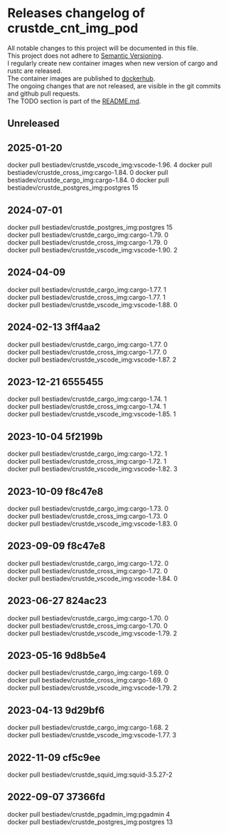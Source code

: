 # Releases changelog of crustde_cnt_img_pod

All notable changes to this project will be documented in this file.  
This project does not adhere to [Semantic Versioning](https://semver.org/spec/v2.0.0.html).  
I regularly create new container images when new version of cargo and rustc are released.  
The container images are published to [dockerhub](https://hub.docker.com/).  
The ongoing changes that are not released, are visible in the git commits and github pull requests.  
The TODO section is part of the [README.md](https://github.com/CRUSTDE-ContainerizedRustDevEnv/crustde_cnt_img_pod).  

## Unreleased

## 2025-01-20

docker pull bestiadev/crustde_vscode_img:vscode-1.96. 4
docker pull bestiadev/crustde_cross_img:cargo-1.84. 0
docker pull bestiadev/crustde_cargo_img:cargo-1.84. 0
docker pull bestiadev/crustde_postgres_img:postgres 15

## 2024-07-01

docker pull bestiadev/crustde_postgres_img:postgres 15  
docker pull bestiadev/crustde_cargo_img:cargo-1.79. 0  
docker pull bestiadev/crustde_cross_img:cargo-1.79. 0  
docker pull bestiadev/crustde_vscode_img:vscode-1.90. 2  

## 2024-04-09

docker pull bestiadev/crustde_cargo_img:cargo-1.77. 1  
docker pull bestiadev/crustde_cross_img:cargo-1.77. 1  
docker pull bestiadev/crustde_vscode_img:vscode-1.88. 0  

## 2024-02-13 3ff4aa2

docker pull bestiadev/crustde_cargo_img:cargo-1.77. 0  
docker pull bestiadev/crustde_cross_img:cargo-1.77. 0  
docker pull bestiadev/crustde_vscode_img:vscode-1.87. 2  

## 2023-12-21 6555455

docker pull bestiadev/crustde_cargo_img:cargo-1.74. 1  
docker pull bestiadev/crustde_cross_img:cargo-1.74. 1  
docker pull bestiadev/crustde_vscode_img:vscode-1.85. 1  

## 2023-10-04 5f2199b

docker pull bestiadev/crustde_cargo_img:cargo-1.72. 1  
docker pull bestiadev/crustde_cross_img:cargo-1.72. 1  
docker pull bestiadev/crustde_vscode_img:vscode-1.82. 3  

## 2023-10-09 f8c47e8

docker pull bestiadev/crustde_cargo_img:cargo-1.73. 0  
docker pull bestiadev/crustde_cross_img:cargo-1.73. 0  
docker pull bestiadev/crustde_vscode_img:vscode-1.83. 0  

## 2023-09-09 f8c47e8

docker pull bestiadev/crustde_cargo_img:cargo-1.72. 0  
docker pull bestiadev/crustde_cross_img:cargo-1.72. 0  
docker pull bestiadev/crustde_vscode_img:vscode-1.84. 0  

## 2023-06-27 824ac23

docker pull bestiadev/crustde_cargo_img:cargo-1.70. 0  
docker pull bestiadev/crustde_cross_img:cargo-1.70. 0  
docker pull bestiadev/crustde_vscode_img:vscode-1.79. 2  

## 2023-05-16 9d8b5e4

docker pull bestiadev/crustde_cargo_img:cargo-1.69. 0  
docker pull bestiadev/crustde_cross_img:cargo-1.69. 0  
docker pull bestiadev/crustde_vscode_img:vscode-1.79. 2  

## 2023-04-13 9d29bf6

docker pull bestiadev/crustde_cargo_img:cargo-1.68. 2  
docker pull bestiadev/crustde_vscode_img:vscode-1.77. 3  

## 2022-11-09 cf5c9ee

docker pull bestiadev/crustde_squid_img:squid-3.5.27-2  

## 2022-09-07 37366fd

docker pull bestiadev/crustde_pgadmin_img:pgadmin 4  
docker pull bestiadev/crustde_postgres_img:postgres 13  
